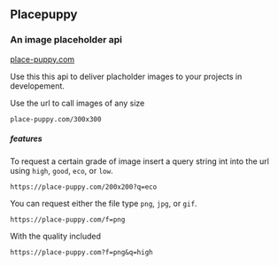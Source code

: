 
## Placepuppy
### An image placeholder api

[place-puppy.com](http://place-puppy.com)

Use this this api to deliver placholder images to your projects in developement.

Use the url to call images of any size

`place-puppy.com/300x300`

##### features
To request a certain grade of image insert a query string int into the url using `high`, `good`, `eco`, or `low`.
```
https://place-puppy.com/200x200?q=eco
```
You can request either the file type `png`, `jpg`, or `gif`.
```
https://place-puppy.com/f=png
```
With the quality included
```
https://place-puppy.com?f=png&q=high
```
